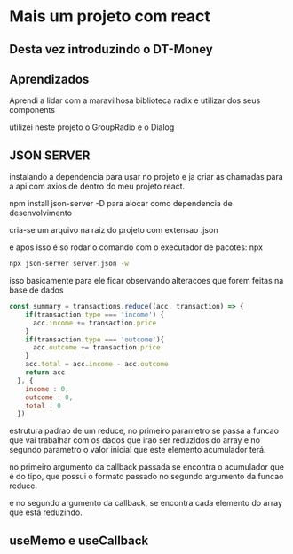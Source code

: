 # Mais um projeto com react

## Desta vez introduzindo o DT-Money

## Aprendizados 

Aprendi a lidar com a maravilhosa biblioteca radix e utilizar dos seus components

utilizei neste projeto o GroupRadio e o Dialog

## JSON SERVER
instalando a dependencia para usar no projeto e ja criar as chamadas para a api com axios de dentro do meu projeto react.

npm install json-server -D para alocar como dependencia de desenvolvimento

cria-se um arquivo na raiz do projeto com extensao .json

e apos isso é so rodar o comando com o executador de pacotes: npx

`````bash
npx json-server server.json -w

`````

isso basicamente para ele ficar observando alteracoes que forem feitas na base de dados

````js
const summary = transactions.reduce((acc, transaction) => {
    if(transaction.type === 'income') {
      acc.income += transaction.price
    }
    if(transaction.type === 'outcome'){
      acc.outcome += transaction.price
    }
    acc.total = acc.income - acc.outcome
    return acc
  }, {
    income : 0,
    outcome : 0,
    total : 0
  })
````

estrutura padrao de um reduce, no primeiro parametro se passa a funcao que vai trabalhar com os dados que irao ser reduzidos do array e no segundo parametro o valor inicial que este elemento acumulador terá.

no primeiro argumento da callback passada se encontra o acumulador que é do tipo, que possui o formato passado no segundo argumento da funcao reduce.

e no segundo argumento da callback, se encontra cada elemento do array que está reduzindo.

## useMemo e useCallback

